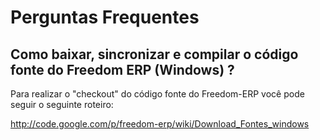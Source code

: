 

# Perguntas Frequentes #

## Como baixar, sincronizar e compilar o código fonte do Freedom ERP (Windows) ? ##

Para realizar o "checkout" do código fonte do Freedom-ERP você pode seguir o seguinte roteiro:

http://code.google.com/p/freedom-erp/wiki/Download_Fontes_windows